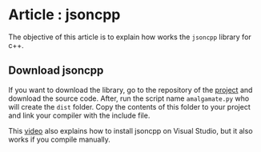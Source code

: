 # Article : jsoncpp

The objective of this article is to explain how works the `jsoncpp` library for c++.

## Download jsoncpp
If you want to download the library, go to the repository of the [project](github.com/open-source-parsers/jsoncpp) and download the source code. After, run the script name `amalgamate.py` who will create the `dist` folder. Copy the contents of this folder to your project and link your compiler with the include file.

This [video](https://www.youtube.com/watch?v=GYauneigGTs&ab_channel=PlanetReview) also explains how to install jsoncpp on Visual Studio, but it also works if you compile manually.